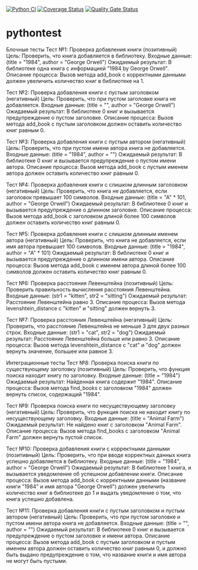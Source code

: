 [![Python CI](https://github.com/Alexanderkona/pythontest/actions/workflows/python-app.yml/badge.svg)](https://github.com/Alexanderkona/pythontest/actions/workflows/python-app.yml)
[![Coverage Status](https://coveralls.io/repos/github/Alexanderkona/pythontest/badge.svg?branch=main)](https://coveralls.io/github/Alexanderkona/pythontest?branch=main)
[![Quality Gate Status](https://sonarcloud.io/api/project_badges/measure?project=Alexanderkona_pythontest&metric=alert_status)](https://sonarcloud.io/dashboard?id=Alexanderkona_pythontest)

# pythontest

 


Блочные тесты
Тест №1: Проверка добавления книги (позитивный)
Цель: Проверить, что книга добавляется в библиотеку.
Входные данные: (title = "1984", author = "George Orwell")
Ожидаемый результат: В библиотеке одна книга с информацией "1984 by George Orwell".
Описание процесса: Вызов метода add_book с корректными данными должен увеличить количество книг в библиотеке на 1.

Тест №2: Проверка добавления книги с пустым заголовком (негативный)
Цель: Проверить, что при пустом заголовке книга не добавляется.
Входные данные: (title = "", author = "George Orwell")
Ожидаемый результат: В библиотеке 0 книг и вызывается предупреждение о пустом заголовке.
Описание процесса: Вызов метода add_book с пустым заголовком должен оставить количество книг равным 0.

Тест №3: Проверка добавления книги с пустым автором (негативный)
Цель: Проверить, что при пустом имени автора книга не добавляется.
Входные данные: (title = "1984", author = "")
Ожидаемый результат: В библиотеке 0 книг и вызывается предупреждение о пустом имени автора.
Описание процесса: Вызов метода add_book с пустым именем автора должен оставить количество книг равным 0.

Тест №4: Проверка добавления книги с слишком длинным заголовком (негативный)
Цель: Проверить, что книга не добавляется, если заголовок превышает 100 символов.
Входные данные: (title = "A" * 101, author = "George Orwell")
Ожидаемый результат: В библиотеке 0 книг и вызывается предупреждение о длинном заголовке.
Описание процесса: Вызов метода add_book с заголовком длиной более 100 символов должен оставить количество книг равным 0.

Тест №5: Проверка добавления книги с слишком длинным именем автора (негативный)
Цель: Проверить, что книга не добавляется, если имя автора превышает 100 символов.
Входные данные: (title = "1984", author = "A" * 101)
Ожидаемый результат: В библиотеке 0 книг и вызывается предупреждение о длинном имени автора.
Описание процесса: Вызов метода add_book с именем автора длиной более 100 символов должен оставить количество книг равным 0.

Тест №6: Проверка расстояния Левенштейна (позитивный)
Цель: Проверить правильность вычисления расстояния Левенштейна.
Входные данные: (str1 = "kitten", str2 = "sitting")
Ожидаемый результат: Расстояние Левенштейна равно 3.
Описание процесса: Вызов метода levenshtein_distance с "kitten" и "sitting" должен вернуть 3.

Тест №7: Проверка расстояния Левенштейна (негативный)
Цель: Проверить, что расстояние Левенштейна не меньше 3 для двух разных строк.
Входные данные: (str1 = "cat", str2 = "dog")
Ожидаемый результат: Расстояние Левенштейна больше или равно 3.
Описание процесса: Вызов метода levenshtein_distance с "cat" и "dog" должен вернуть значение, большее или равное 3.

Интеграционные тесты
Тест №8: Проверка поиска книги по существующему заголовку (позитивный)
Цель: Проверить, что функция поиска находит книгу по заголовку.
Входные данные: (title = "1984")
Ожидаемый результат: Найденная книга содержит "1984".
Описание процесса: Вызов метода find_books с заголовком "1984" должен вернуть список, содержащий "1984".

Тест №9: Проверка поиска книги по несуществующему заголовку (негативный)
Цель: Проверить, что функция поиска не находит книгу по несуществующему заголовку.
Входные данные: (title = "Animal Farm")
Ожидаемый результат: Не найдено книг с заголовком "Animal Farm".
Описание процесса: Вызов метода find_books с заголовком "Animal Farm" должен вернуть пустой список.

Тест №10: Проверка добавления книги с корректными данными (позитивный)
Цель: Проверить, что при вводе корректных данных книга успешно добавляется в библиотеку.
Входные данные: (title = "1984", author = "George Orwell")
Ожидаемый результат: В библиотеке 1 книга, и вызывается уведомление об успешном добавлении книги.
Описание процесса: Вызов метода add_book с корректными данными (название книги "1984" и имя автора "George Orwell") должен увеличить количество книг в библиотеке до 1 и выдать уведомление о том, что книга успешно добавлена.

Тест №11: Проверка добавления книги с пустым заголовком и пустым автором (негативный)
Цель: Проверить, что при пустом заголовке и пустом имени автора книга не добавляется.
Входные данные: (title = "", author = "")
Ожидаемый результат: В библиотеке 0 книг и вызывается предупреждение о пустом заголовке и имени автора.
Описание процесса: Вызов метода add_book с пустым заголовком и пустым именем автора должен оставить количество книг равным 0, и должно быть выдано предупреждение о том, что название книги и имя автора не могут быть пустыми.



